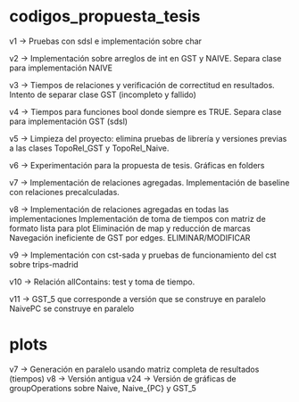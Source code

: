 # codigos_propuesta_tesis

v1 -> 	Pruebas con sdsl e implementación sobre char

v2 -> 	Implementación sobre arreglos de int en GST y NAIVE. Separa clase para implementación NAIVE

v3 -> 	Tiempos de relaciones y verificación de correctitud en resultados. Intento de separar clase GST (incompleto y fallido)

v4 -> 	Tiempos para funciones bool donde siempre es TRUE. Separa clase para implementación GST (sdsl)

v5 -> 	Limpieza del proyecto: elimina pruebas de librería y versiones previas a las clases TopoRel_GST y TopoRel_Naive.

v6 -> 	Experimentación para la propuesta de tesis. Gráficas en folders 

v7 -> 
	Implementación de relaciones agregadas.
	Implementación de baseline con relaciones precalculadas.

v8 ->
	Implementación de relaciones agregadas en todas las implementaciones
	Implementación de toma de tiempos con matriz de formato lista para plot
	Eliminación de map y reducción de marcas
	Navegación ineficiente de GST por edges. ELIMINAR/MODIFICAR

v9 ->	Implementación con cst-sada y pruebas de funcionamiento del cst sobre trips-madrid

v10 ->	Relación allContains: test y toma de tiempo.

v11 ->	GST_5 que corresponde a versión que se construye en paralelo
	NaivePC se construye en paralelo


# plots

v7 ->	Generación en paralelo usando matriz completa de resultados (tiempos)
v8 ->	Versión antigua
v24 ->	Versión de gráficas de groupOperations sobre Naive, Naive_{PC} y GST_5
